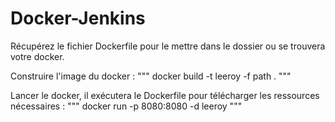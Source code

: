 # Docker-Jenkins

Récupérez le fichier Dockerfile pour le mettre dans le dossier ou se trouvera votre docker.

Construire l'image du docker :
"""
docker build -t leeroy -f path .
"""

Lancer le docker, il exécutera le Dockerfile pour télécharger les ressources nécessaires  :
"""
docker run -p 8080:8080 -d leeroy
"""
